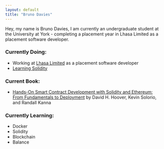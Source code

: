 ```yaml
---
layout: default
title: "Bruno Davies"
---
```

Hey, my name is Bruno Davies, I am currently an undergraduate student at the University at York - completing a placement year in Lhasa Limited as a placement software developer. 

### Currently Doing: 
* Working at [Lhasa Limited](https://www.lhasalimited.org/) as a placement software developer 
* [Learning Solidity](https://github.com/BrunoDavies/Learning-Solidity) 

### Current Book: 
* [Hands-On Smart Contract Development with Solidity and Ethereum: From Fundamentals to Deployment](https://g.co/kgs/sX8tXN) by David H. Hoover, Kevin Solorio, and Randall Kanna

### Currently Learning: 
* Docker
* Solidity
* Blockchain
* Balance 
